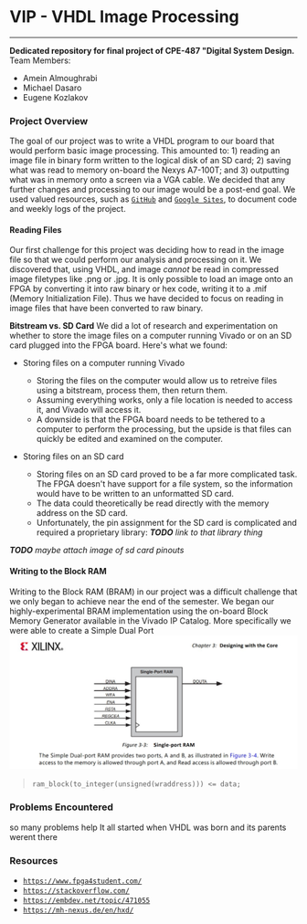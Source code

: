 # VIP - **V**HDL **I**mage **P**rocessing
---
**Dedicated repository for final project of CPE-487 "Digital System Design.**
Team Members:
- Amein Almoughrabi
- Michael Dasaro
- Eugene Kozlakov

### Project Overview
The goal of our project was to write a VHDL program to our board that would perform basic image processing. This amounted to: 1) reading an image file in binary form written to the logical disk of an SD card; 2) saving what was read to memory on-board the Nexys A7-100T; and 3) outputting what was in memory onto a screen via a VGA cable. We decided that any further changes and processing to our image would be a post-end goal. 
We used valued resources, such as [`GitHub`](https://github.com/EKozlakov/DSDFP) and [`Google Sites`](https://sites.google.com/view/dsdfpgroup10/), to document code and weekly logs of the project.

#### Reading Files
Our first challenge for this project was deciding how to read in the image file so that we could perform our analysis and processing on it. We discovered that, using VHDL, and image *cannot* be read in compressed image filetypes like .png or .jpg. It is only possible to load an image onto an FPGA by converting it into raw binary or hex code, writing it to a .mif (Memory Initialization File). Thus we have decided to focus on reading in image files that have been converted to raw binary. 

**Bitstream vs. SD Card**
We did a lot of research and experimentation on whether to store the image files on a computer running Vivado or on an SD card plugged into the FPGA board. Here's what we found: 
- Storing files on a computer running Vivado
  - Storing the files on the computer would allow us to retreive files using a bitstream, process them, then return them. 
  - Assuming everything works, only a file location is needed to access it, and Vivado will access it. 
  - A downside is that the FPGA board needs to be tethered to a computer to perform the processing, but the upside is that files can quickly be edited and examined on the computer. 
  
- Storing files on an SD card
  - Storing files on an SD card proved to be a far more complicated task. The FPGA doesn't have support for a file system, so the information would have to be written to an unformatted SD card. 
  - The data could theoretically be read directly with the memory address on the SD card. 
  - Unfortunately, the pin assignment for the SD card is complicated and required a proprietary library: ***TODO** link to that library thing*

***TODO** maybe attach image of sd card pinouts*

#### Writing to the Block RAM
Writing to the Block RAM (BRAM) in our project was a difficult challenge that we only began to achieve near the end of the semester. We began our highly-experimental BRAM implementation using the on-board Block Memory Generator available in the Vivado IP Catalog. More specifically we were able to create a Simple Dual Port
  ![Image not found](sdpram.jpg "Simple Dual-Port RAM diagram courtesy of Vivado Block Memory Generator v8.4 LogiCORE IP Prduct Guide")
> `ram_block(to_integer(unsigned(wraddress))) <= data;`

### Problems Encountered 
so many problems help
It all started when VHDL was born
and its parents werent there


### Resources
- [`https://www.fpga4student.com/`](https://www.fpga4student.com/)
- [`https://stackoverflow.com/`](https://stackoverflow.com/)
- [`https://embdev.net/topic/471055`](https://embdev.net/topic/471055)
- [`https://mh-nexus.de/en/hxd/`](https://mh-nexus.de/en/hxd/)

